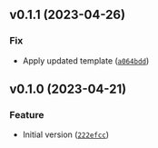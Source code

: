 <!--next-version-placeholder-->

## v0.1.1 (2023-04-26)
### Fix
* Apply updated template ([`a064bdd`](https://github.com/entelecheia/koinonikos/commit/a064bdd09ee6f42332215e771f32e5ba28b70f6a))

## v0.1.0 (2023-04-21)
### Feature
* Initial version ([`222efcc`](https://github.com/entelecheia/koinonikos/commit/222efcc20067939fa50526de7a7dcbaeec5dc0b0))
